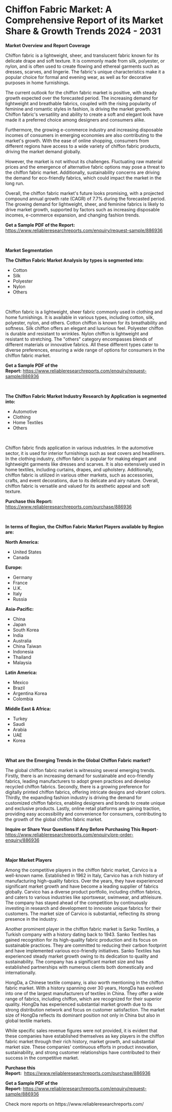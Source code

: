 <p><h1>Chiffon Fabric Market: A Comprehensive Report of its Market Share & Growth Trends 2024 - 2031</h1></p><p><strong>Market Overview and Report Coverage</strong></p>
<p><p>Chiffon fabric is a lightweight, sheer, and translucent fabric known for its delicate drape and soft texture. It is commonly made from silk, polyester, or nylon, and is often used to create flowing and ethereal garments such as dresses, scarves, and lingerie. The fabric's unique characteristics make it a popular choice for formal and evening wear, as well as for decorative purposes in home furnishings.</p><p>The current outlook for the chiffon fabric market is positive, with steady growth expected over the forecasted period. The increasing demand for lightweight and breathable fabrics, coupled with the rising popularity of feminine and romantic styles in fashion, is driving the market growth. Chiffon fabric's versatility and ability to create a soft and elegant look have made it a preferred choice among designers and consumers alike.</p><p>Furthermore, the growing e-commerce industry and increasing disposable incomes of consumers in emerging economies are also contributing to the market's growth. With the ease of online shopping, consumers from different regions have access to a wide variety of chiffon fabric products, driving the market demand globally.</p><p>However, the market is not without its challenges. Fluctuating raw material prices and the emergence of alternative fabric options may pose a threat to the chiffon fabric market. Additionally, sustainability concerns are driving the demand for eco-friendly fabrics, which could impact the market in the long run.</p><p>Overall, the chiffon fabric market's future looks promising, with a projected compound annual growth rate (CAGR) of 7.7% during the forecasted period. The growing demand for lightweight, sheer, and feminine fabrics is likely to drive market growth, supported by factors such as increasing disposable incomes, e-commerce expansion, and changing fashion trends.</p></p>
<p><strong>Get a Sample PDF of the Report:</strong> <a href="https://www.reliableresearchreports.com/enquiry/request-sample/886936">https://www.reliableresearchreports.com/enquiry/request-sample/886936</a></p>
<p>&nbsp;</p>
<p><strong>Market Segmentation</strong></p>
<p><strong>The Chiffon Fabric Market Analysis by types is segmented into:</strong></p>
<p><ul><li>Cotton</li><li>Silk</li><li>Polyester</li><li>Nylon</li><li>Others</li></ul></p>
<p>&nbsp;</p>
<p><p>Chiffon fabric is a lightweight, sheer fabric commonly used in clothing and home furnishings. It is available in various types, including cotton, silk, polyester, nylon, and others. Cotton chiffon is known for its breathability and softness. Silk chiffon offers an elegant and luxurious feel. Polyester chiffon is durable and resistant to wrinkles. Nylon chiffon is lightweight and resistant to stretching. The "others" category encompasses blends of different materials or innovative fabrics. All these different types cater to diverse preferences, ensuring a wide range of options for consumers in the chiffon fabric market.</p></p>
<p><strong>Get a Sample PDF of the Report:</strong>&nbsp;<a href="https://www.reliableresearchreports.com/enquiry/request-sample/886936">https://www.reliableresearchreports.com/enquiry/request-sample/886936</a></p>
<p>&nbsp;</p>
<p><strong>The Chiffon Fabric Market Industry Research by Application is segmented into:</strong></p>
<p><ul><li>Automotive</li><li>Clothing</li><li>Home Textiles</li><li>Others</li></ul></p>
<p>&nbsp;</p>
<p><p>Chiffon fabric finds application in various industries. In the automotive sector, it is used for interior furnishings such as seat covers and headliners. In the clothing industry, chiffon fabric is popular for making elegant and lightweight garments like dresses and scarves. It is also extensively used in home textiles, including curtains, drapes, and upholstery. Additionally, chiffon fabric is utilized in various other markets, such as accessories, crafts, and event decorations, due to its delicate and airy nature. Overall, chiffon fabric is versatile and valued for its aesthetic appeal and soft texture.</p></p>
<p><strong>Purchase this Report:</strong>&nbsp; <a href="https://www.reliableresearchreports.com/purchase/886936">https://www.reliableresearchreports.com/purchase/886936</a></p>
<p>&nbsp;</p>
<p><strong>In terms of Region, the Chiffon Fabric Market Players available by Region are:</strong></p>
<p>
    <p> <strong> North America: </strong>
        <ul>
            <li>United States</li>
            <li>Canada</li>
        </ul>
        </p> 
    <p> <strong> Europe: </strong>
        <ul>
            <li>Germany</li>
            <li>France</li>
            <li>U.K.</li>
            <li>Italy</li>
            <li>Russia</li>
        </ul>
        </p> 
    <p> <strong> Asia-Pacific: </strong>
        <ul>
            <li>China</li>
            <li>Japan</li>
            <li>South Korea</li>
            <li>India</li>
            <li>Australia</li>
            <li>China Taiwan</li>
            <li>Indonesia</li>
            <li>Thailand</li>
            <li>Malaysia</li>
        </ul>
        </p> 
    <p> <strong> Latin America: </strong>
        <ul>
            <li>Mexico</li>
            <li>Brazil</li>
            <li>Argentina Korea</li>
            <li>Colombia</li>
        </ul>
        </p> 
    <p> <strong> Middle East & Africa: </strong>
        <ul>
            <li>Turkey</li>
            <li>Saudi</li>
            <li>Arabia</li>
            <li>UAE</li>
            <li>Korea</li>
        </ul>
    </p>
    </p>
<p>&nbsp;</p>
<p><strong>What are the Emerging Trends in the Global Chiffon Fabric market?</strong></p>
<p><p>The global chiffon fabric market is witnessing several emerging trends. Firstly, there is an increasing demand for sustainable and eco-friendly fabrics, leading manufacturers to adopt green practices and develop recycled chiffon fabrics. Secondly, there is a growing preference for digitally printed chiffon fabrics, offering intricate designs and vibrant colors. Thirdly, the expanding fashion industry is driving the demand for customized chiffon fabrics, enabling designers and brands to create unique and exclusive products. Lastly, online retail platforms are gaining traction, providing easy accessibility and convenience for consumers, contributing to the growth of the global chiffon fabric market.</p></p>
<p><strong>Inquire or Share Your Questions If Any Before Purchasing This Report</strong>- <a href="https://www.reliableresearchreports.com/enquiry/pre-order-enquiry/886936">https://www.reliableresearchreports.com/enquiry/pre-order-enquiry/886936</a></p>
<p>&nbsp;</p>
<p><strong>Major Market Players</strong></p>
<p><p>Among the competitive players in the chiffon fabric market, Carvico is a well-known name. Established in 1962 in Italy, Carvico has a rich history of manufacturing high-quality fabrics. Over the years, they have experienced significant market growth and have become a leading supplier of fabrics globally. Carvico has a diverse product portfolio, including chiffon fabrics, and caters to various industries like sportswear, swimwear, and athleisure. The company has stayed ahead of the competition by continuously investing in research and development to innovate unique fabrics for their customers. The market size of Carvico is substantial, reflecting its strong presence in the industry.</p><p>Another prominent player in the chiffon fabric market is Sanko Textiles, a Turkish company with a history dating back to 1943. Sanko Textiles has gained recognition for its high-quality fabric production and its focus on sustainable practices. They are committed to reducing their carbon footprint and have implemented various eco-friendly initiatives. Sanko Textiles has experienced steady market growth owing to its dedication to quality and sustainability. The company has a significant market size and has established partnerships with numerous clients both domestically and internationally.</p><p>HongDa, a Chinese textile company, is also worth mentioning in the chiffon fabric market. With a history spanning over 30 years, HongDa has evolved into one of the largest manufacturers of textiles in China. They offer a wide range of fabrics, including chiffon, which are recognized for their superior quality. HongDa has experienced substantial market growth due to its strong distribution network and focus on customer satisfaction. The market size of HongDa reflects its dominant position not only in China but also in global textile markets.</p><p>While specific sales revenue figures were not provided, it is evident that these companies have established themselves as key players in the chiffon fabric market through their rich history, market growth, and substantial market size. These companies' continuous efforts in product innovation, sustainability, and strong customer relationships have contributed to their success in the competitive market.</p></p>
<p><strong>Purchase this Report:</strong>&nbsp;&nbsp;<a href="https://www.reliableresearchreports.com/purchase/886936">https://www.reliableresearchreports.com/purchase/886936</a></p>
<p></p>
<p><strong>Get a Sample PDF of the Report:</strong>&nbsp;<a href="https://www.reliableresearchreports.com/enquiry/request-sample/886936">https://www.reliableresearchreports.com/enquiry/request-sample/886936</a></p>
<p>Check more reports on https://www.reliableresearchreports.com/</p>
